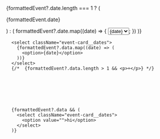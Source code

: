<div className="event-card__dates">
        {formattedEvent?.date.length === 1 ? (
          <p> {formattedEvent.date}</p>
        ) : (
          formattedEvent?.date.map((date) => {
            <select>
              <option>{date}</option>
            </select>;
          })
        )}
      </div>



      <select className="event-card__dates">
        {formattedEvent?.data.map((date) => (
          <option>{date}</option>
        ))}
      </select>
      {/*  {formattedEvent?.data.length > 1 && <p>+</p>} */}







      {formattedEvent?.data && (
        <select className="event-card__dates">
          <option value="">hi</option>
        </select>
      )}